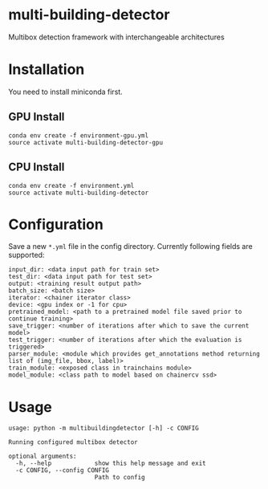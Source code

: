 # multi-building-detector
Multibox detection framework with interchangeable architectures

# Installation
You need to install miniconda first.

## GPU Install
```
conda env create -f environment-gpu.yml
source activate multi-building-detector-gpu

```

## CPU Install
```
conda env create -f environment.yml
source activate multi-building-detector

```


# Configuration
Save a new `*.yml` file in the config directory.
Currently following fields are supported:

```
input_dir: <data input path for train set>
test_dir: <data input path for test set>
output: <training result output path>
batch_size: <batch size>
iterator: <chainer iterator class>
device: <gpu index or -1 for cpu>
pretrained_model: <path to a pretrained model file saved prior to continue training>
save_trigger: <number of iterations after which to save the current model>
test_trigger: <number of iterations after which the evaluation is triggered>
parser_module: <module which provides get_annotations method returning list of (img_file, bbox, label)>
train_module: <exposed class in trainchains module>
model_module: <class path to model based on chainercv ssd>
```

# Usage
```
usage: python -m multibuildingdetector [-h] -c CONFIG

Running configured multibox detector

optional arguments:
  -h, --help            show this help message and exit
  -c CONFIG, --config CONFIG
                        Path to config

```
